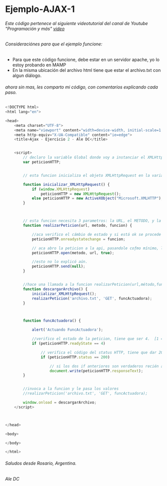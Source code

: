# Ejemplo-AJAX-1
###### Este código pertenece al siguiente videotutorial del canal de Youtube "Programación y más" [video](https://www.youtube.com/watch?v=Qk2cqRtWkDo&t=76s)

###### Consideraciónes para que el ejemplo funcione:

* Para que este código funcione, debe estar en un servidor apache, yo lo estoy probando en MAMP
* En la misma ubicación del archivo html tiene que estar el archivo.txt con algun diálogo.


###### ahora sin mas, les comparto mi código, con comentarios explicando cada paso.



```javascript
<!DOCTYPE html>
<html lang="en">

<head>
    <meta charset="UTF-8">
    <meta name="viewport" content="width=device-width, initial-scale=1.0">
    <meta http-equiv="X-UA-Compatible" content="ie=edge">
    <title>Ajax - Ejercicio 2 - Ale DC</title>


    <script>
        // declaro la variable Global donde voy a instanciar el XMLHttpPequest.
        var peticionHTTP;


        // esta funcion inicializa el objeto XMLHttpRequest en la variable llamada "PeticionHTTP", declarada globalmente antes de esta función.

        function inicializar_XMLHttpRequest() {
            if (window.XMLHttpRequest)
                peticionHTTP = new XMLHttpRequest();
            else peticionHTTP = new ActiveXObject("Microsoft.XMLHTTP");
        }



        // esta funcion necesita 3 parametros: la URL, el METODO, y la Funcion de Respuesta
        function realizarPeticion(url, metodo, funcion) {

            //aca verifico el cámbio de estado y si está ok se procede con alguna funcion.
            peticionHTTP.onreadystatechange = funcion;

            // aca abro la peticion a la api, pasandole coƒmo mínimo, la URL y el Método HTTP, que siempre va a ser true de "Asyhnchronous".
            peticionHTTP.open(metodo, url, true);

            //esto no lo explicó aún.
            peticionHTTP.send(null);
        }


        //hace una llamada a la funcion realizarPeticion(url,método,funcion)
        function descargarArchivo() {
            inicializar_XMLHttpRequest();
            realizarPeticion('archivo.txt', 'GET', funcActuadora);
        }



        function funcActuadora() {

            alert('Actuando FuncActuadora');

            //verifico el estado de la peticion, tiene que ser 4.  [1 = CargaNdo] , [2 = Cargado!] , [3 = Interactivo] , [4 = Copmpleto]
            if (peticionHTTP.readyState == 4)

                // verifica el código del status HTTP, tiene que dar 200. [200 = OK] , [300 = Redirección] , [400 = Not Found] , [500 = Error Servidor]
                if (peticionHTTP.status == 200)

                    // si los dos if anteriores son verdaderos recién ahora ejecuta la sentencia de abajo.
                    document.write(peticionHTTP.responseText);
        }


        //invoca a la funcion y le pasa los valores
        //realizarPeticion('archivo.txt', 'GET', funcActuadora);

        window.onload = descargarArchivo;
    </script>



</head>

<body>

</body>

</html>
```

###### Saludos desde Rosario, Argentina.

###### Ale DC


